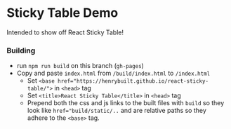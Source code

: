 # Sticky Table Demo

Intended to show off React Sticky Table!

### Building

- run `npm run build` on this branch (`gh-pages`)
- Copy and paste `index.html` from `/build/index.html` to `/index.html`
  - Set `<base href="https://henrybuilt.github.io/react-sticky-table/">` in `<head>` tag
  - Set `<title>React Sticky Table</title>` in `<head>` tag
  - Prepend both the css and js links to the built files with `build` so they look like `href="build/static/..` and are relative paths so they adhere to the `<base>` tag.
